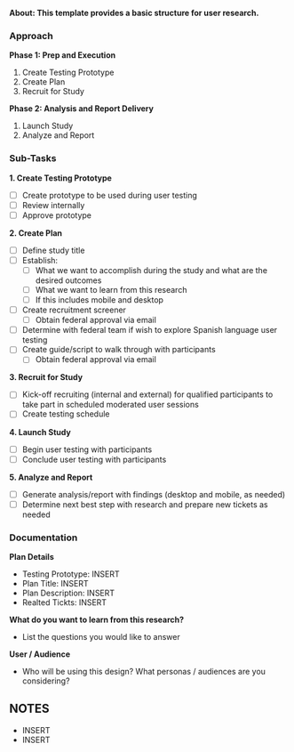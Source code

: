 **About: This template provides a basic structure for user research.**

### Approach ###
**Phase 1: Prep and Execution**
1. Create Testing Prototype
2. Create Plan
3. Recruit for Study

**Phase 2: Analysis and Report Delivery**
1. Launch Study
2. Analyze and Report

### Sub-Tasks ###

**1. Create Testing Prototype**
- [ ] Create prototype to be used during user testing
- [ ] Review internally
- [ ] Approve prototype

**2. Create Plan**

- [ ] Define study title
- [ ] Establish:
    - [ ] What we want to  accomplish during the study and what are the desired outcomes
    - [ ] What we want to learn from this research
    - [ ] If this includes mobile and desktop
- [ ] Create recruitment screener
    - [ ] Obtain federal approval via email
- [ ] Determine with federal team if wish to explore Spanish language user testing
- [ ] Create guide/script to walk through with participants
    - [ ] Obtain federal approval via email

**3. Recruit for Study**

- [ ] Kick-off recruiting (internal and external) for qualified participants to take part in scheduled moderated user sessions
- [ ] Create testing schedule

**4. Launch Study**

- [ ] Begin user testing with participants
- [ ] Conclude user testing with participants

**5. Analyze and Report**

 - [ ] Generate analysis/report with findings (desktop and mobile, as needed)
 - [ ] Determine next best step with research and prepare new tickets as needed

### Documentation ###

**Plan Details**
- Testing Prototype: INSERT
- Plan Title: INSERT
- Plan Description: INSERT
- Realted Tickts: INSERT

**What do you want to learn from this research?**
- List the questions you would like to answer

**User / Audience**
- Who will be using this design? What personas / audiences are you considering?

## NOTES
- INSERT
- INSERT

